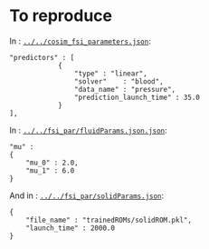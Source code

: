 # To reproduce

In : [`../../cosim_fsi_parameters.json`](../../cosim_fsi_parameters.json):
```
"predictors" : [
            {
                "type" : "linear",
                "solver"    : "blood",
                "data_name" : "pressure",
                "prediction_launch_time" : 35.0
            }
],
```

In : [`../../fsi_par/fluidParams.json.json`](../../fsi_par/fluidParams.json):
```
"mu" :
{
    "mu_0" : 2.0,
    "mu_1" : 6.0
}
```

And in : [`../../fsi_par/solidParams.json`](../../fsi_par/solidParams.json):
```
{
    "file_name" : "trainedROMs/solidROM.pkl",
    "launch_time" : 2000.0
}
```
